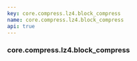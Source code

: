 ```yaml
---
key: core.compress.lz4.block_compress
name: core.compress.lz4.block_compress
api: true
---
```


### core.compress.lz4.block_compress
